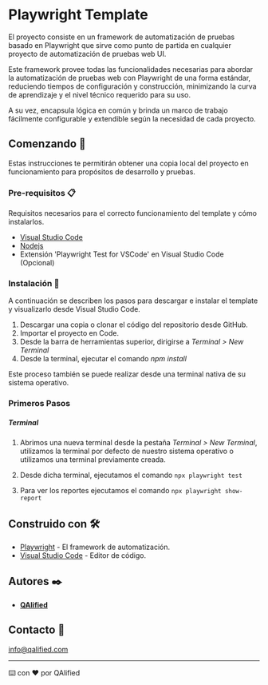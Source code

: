 # Playwright Template

El proyecto consiste en un framework de automatización de pruebas basado en Playwright que sirve como punto de partida en cualquier proyecto de automatización de pruebas web UI.

Este framework provee todas las funcionalidades necesarias para abordar la automatización de pruebas web con Playwright de una forma estándar, reduciendo tiempos de configuración y construcción, minimizando la curva de aprendizaje y el nivel técnico requerido para su uso.

A su vez, encapsula lógica en común y brinda un marco de trabajo fácilmente configurable y extendible según la necesidad de cada proyecto.

## Comenzando 🚀

Estas instrucciones te permitirán obtener una copia local del proyecto en funcionamiento para propósitos de desarrollo y pruebas.

### Pre-requisitos 📋

Requisitos necesarios para el correcto funcionamiento del template y cómo instalarlos.

* [Visual Studio Code](https://code.visualstudio.com/docs/?dv=win)
* [Nodejs](https://nodejs.org/en/download)
* Extensión 'Playwright Test for VSCode' en Visual Studio Code (Opcional)


### Instalación 🔧

A continuación se describen los pasos para descargar e instalar el template y visualizarlo desde Visual Studio Code.

1. Descargar una copia o clonar el código del repositorio desde GitHub.
2. Importar el proyecto en Code.
3. Desde la barra de herramientas superior, dirigirse a _Terminal > New Terminal_
4. Desde la terminal, ejecutar el comando _npm install_

Este proceso también se puede realizar desde una terminal nativa de su sistema operativo.

### Primeros Pasos

##### Terminal
1. Abrimos una nueva terminal desde la pestaña _Terminal > New Terminal_, utilizamos la terminal por defecto de nuestro sistema operativo o utilizamos una terminal previamente creada.

2. Desde dicha terminal, ejecutamos el comando ```npx playwright test```
   
3. Para ver los reportes ejecutamos el comando ```npx playwright show-report```

## Construido con 🛠️

* [Playwright](https://playwright.dev/) - El framework de automatización.
* [Visual Studio Code](https://code.visualstudio.com/docs/?dv=win) - Editor de código.

## Autores ✒️

* [**QAlified**](https://qalified.com/)

## Contacto 📢

info@qalified.com

---
⌨️ con ❤️ por QAlified
